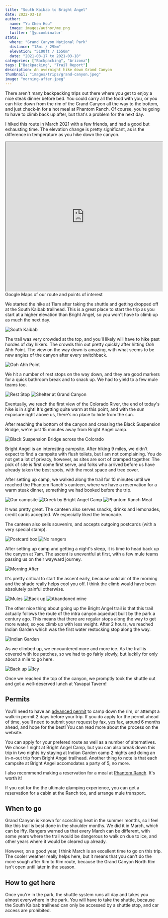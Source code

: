 ```yaml
---
title: "South Kaibab to Bright Angel"
date: 2022-03-18
author: 
  name: "Yu Chen Hou"
  image: images/author/me.png
  twitter: '@yucombinator'
stats:
  where: "Grand Canyon National Park"
  distance: "18mi / 29km"
  elevation: "5100ft / 1550m"
  date: "2021-03-17 to 2021-03-18"
categories: ["Backpacking", "Arizona"]
tags: ["Backpacking", "Trail Report"]
description: An overnight hike down Grand Canyon
thumbnail: "images/trips/grand-canyon.jpeg"
image: "morning-after.jpeg"
---
```


There aren't many backpacking trips out there where you get to enjoy a nice steak dinner before bed. You could carry all the food with you, or you can hike down from the rim of the Grand Canyon all the way to the bottom, and just check-in for a hot meal at Phantom Ranch. Of course, you're going to have to climb back up after, but that's a problem for the next day.

I hiked this route in March 2021 with a few friends, and had a good but exhausting time. The elevation change is pretty significant, as is the difference in temperature as you hike down the canyon.

<iframe src="https://www.google.com/maps/d/u/0/embed?mid=1g4TxIISfjjTazuQke8-95P-LVCWWH6I&ehbc=2E312F" width="100%" height="480"></iframe>
<figcaption>Google Maps of our route and points of interest</figcaption>

We started the hike at 11am after taking the shuttle and getting dropped off at the South Kaibab trailhead. This is a great place to start the trip as you start at a higher elevation than Bright Angel, so you won't have to climb up as much the next day.

![South Kaibab](top.jpg "Start of the South Kaibab trail")

The trail was very crowded at the top, and you'll likely will have to hike past hordes of day hikers. The crowds thin out pretty quickly after hitting Ooh Ahh Point. The view on the way down is amazing, with what seems to be new angles of the canyon after every switchback.

![Ooh Ahh Point](ooh-ahh-point.jpg "Ooh Ahh!")

We hit a number of rest stops on the way down, and they are good markers for a quick bathroom break and to snack up. We had to yield to a few mule teams too.

![Rest Stop](toilet.jpg "Rest Stop")
![Shelter at Grand Canyon](shelter.jpg "Shelter from the sun")

Eventually, we reach the first view of the Colorado River, the end of today's hike is in sight! It's getting quite warm at this point, and with the sun exposure right above us, there's no place to hide from the sun.

After reaching the bottom of the canyon and crossing the Black Suspension Bridge, we're just 15 minutes away from Bright Angel camp. 

![Black Suspension Bridge across the Colorado](bridge-1.jpg "Black Suspension Bridge across the Colorado")

Bright Angel is an interesting campsite. After hiking 9 miles, we didn't expect to find a campsite with flush toilets, but I am not complaining. You do not get a lot of privacy, however, as sites are sort of cramped together. The pick of site is first come first serve, and folks who arrived before us have already taken the best spots, with the most space and tree cover.

After setting up camp, we walked along the trail for 10 minutes until we reached the Phantom Ranch's canteen, where we have a reservation for a warm steak dinner, something we had booked before the trip.

![Our campsite](campsite.jpg "Our campsite")
![Creek by Bright Angel Camp](bottom-creek.jpg "Creek by Bright Angel Camp")
![Phantom Ranch Meal](meal.jpg "Hello steak dinner")

It was pretty great. The canteen also serves snacks, drinks and lemonades, credit cards accepted. We especially liked the lemonade.

The canteen also sells souvenirs, and accepts outgoing postcards (with a very special stamp).

![Postcard box](postcard-box.jpg "Postcard box")
![No rangers](ranger-station.jpg "No rangers to be seen")

After setting up camp and getting a night's sleep, it is time to head back up the canyon at 7am. The ascent is uneventful at first, with a few mule teams passing us on their wayward journey.

![Morning After](morning-after.jpeg "Morning After")

It's pretty critical to start the ascent early, because cold air of the morning and the shade really helps cool you off. I think the climb would have been absolutely painful otherwise.

![Mules](mules.jpeg "A team of mules passing us")
![Back up](back-up.jpg "Going back up")
![Abandoned mine](cave.jpg "Abandoned mine")

The other nice thing about going up the Bright Angel trail is that this trail actually follows the route of the intra canyon aqueduct built by the park a century ago. This means that there are regular stops along the way to get more water, so you climb up with less weight. After 2 hours, we reached Indian Garden which was the first water restocking stop along the way.

![Indian Garden](indian-garden.jpg "Indian Garden")

As we climbed up, we encountered more and more ice. As the trail is covered with ice patches, so we had to go fairly slowly, but luckily for only about a mile to go here.

![Back up](back-up-2.jpg "Going back up (encore)")
![Icy](icy.jpg "It's icy up here")

Once we reached the top of the canyon, we promptly took the shuttle out and got a well-deserved lunch at Yavapai Tavern!

## Permits
You'll need to have an [advanced permit](https://www.nps.gov/grca/planyourvisit/backcountry-permit.htm) to camp down the rim, or attempt a walk-in permit 2 days before your trip. If you do apply for the permit ahead of time, you'll need to submit your request by fax, yes fax, around 6 months ahead, and hope for the best! You can read more about the process on the website.

You can apply for your prefered route as well as a number of alternatives. We chose 1 night at Bright Angel Camp, but you can also break down this trip in two nights by staying at Indian Garden camp 2 nights and doing an in-n-out trip from Bright Angel trailhead. Another thing to note is that each campsite at Bright Angel accomodates a party of 5, no more.

I also recommend making a reservation for a meal at [Phantom Ranch](https://www.grandcanyonlodges.com/dine/phantom-ranch-canteen/). It's worth it!

If you opt for the the ultimate glamping experience, you can get a reservation for a cabin at the Ranch too, and arrange mule transport. 

## When to go
Grand Canyon is known for scorching heat in the summer months, so I feel like this trail is best done in the shoulder months. We did it in March, which can be iffy. Rangers warned us that every March can be different, with some years where the trail would be dangerous to walk on due to ice, and other years where it would be cleared up already.

However, on a good year, I think March is an excellent time to go on this trip. The cooler weather really helps here, but it means that you can't do the more sough after Rim to Rim route, because the Grand Canyon North Rim isn't open until later in the season.

## How to get here
Once you're in the park, the shuttle system runs all day and takes you almost everywhere in the park. You will have to take the shuttle, because the South Kaibab trailhead can only be accessed by a shuttle stop, and car access are prohibited.
